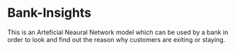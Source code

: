 # Bank-Insights
This is an Arteficial Neaural Network model which can be used by a bank in order to look and find out the reason why customers are exiting or staying.
